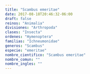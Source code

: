 ```yaml
---
title: "Scambus emeritae"
date: 2017-08-18T20:46:32-06:00
draft: false
reinos: "Animalia"
divisiones: "Arthropoda"
clases: "Insecta"
ordenes: "Hymenoptera"
familias: "Ichneumonidae"
generos: "Scambus"
especie: "emeritae"
nombre_cientifico: "Scambus emeritae"
nombre_comun: ""
nombre_ingles: ""
---
```

